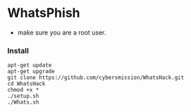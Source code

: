 # WhatsPhish

* make sure you are a root user.
### Install
```````
apt-get update
apt-get upgrade
git clone https://github.com/cybersmission/WhatsHack.git
cd WhatsHack
chmod +x *
./setup.sh
./Whats.sh
```````

